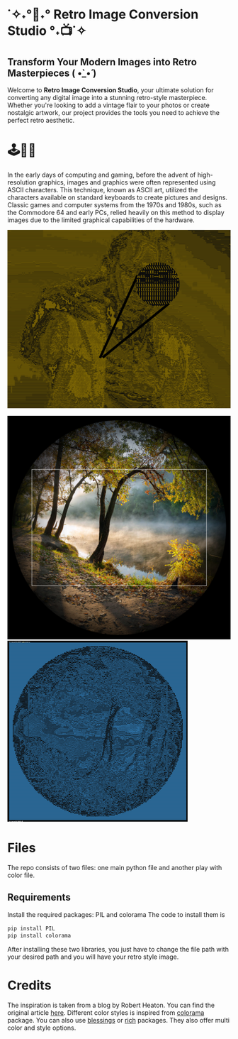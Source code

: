 # ˙✧˖°📼˖° Retro Image Conversion Studio °˖📺˙✧

## Transform Your Modern Images into Retro Masterpieces ( •̀_•́ )

Welcome to **Retro Image Conversion Studio**, your ultimate solution for converting any digital image into a stunning retro-style masterpiece. Whether you're looking to add a vintage flair to your photos or create nostalgic artwork, our project provides the tools you need to achieve the perfect retro aesthetic.

# 🕹️👾📼
In the early days of computing and gaming, before the advent of high-resolution graphics, images and graphics were often represented using ASCII characters. This technique, known as ASCII art, utilized the characters available on standard keyboards to create pictures and designs. Classic games and computer systems from the 1970s and 1980s, such as the Commodore 64 and early PCs, relied heavily on this method to display images due to the limited graphical capabilities of the hardware.

![](https://github.com/ArnavAgarwal-Mr-AR/Retro-Image-Conversion-Studio/blob/main/Images/image1.png)

![Image 1](https://github.com/ArnavAgarwal-Mr-AR/Retro-Image-Conversion-Studio/blob/main/Images/test8890.jpg) ![Converted Image 1](https://github.com/ArnavAgarwal-Mr-AR/Retro-Image-Conversion-Studio/blob/main/Images/gen1.png)


# Files
The repo consists of two files: one main python file and another play with color file. 


## Requirements 
Install the required packages: PIL and colorama
The code to install them is 
```python
pip install PIL
pip install colorama
```
After installing these two libraries, you just have to change the file path with your desired path and you will have your retro style image.

# Credits
The inspiration is taken from a blog by Robert Heaton.
You can find the original article [here](https://robertheaton.com/2018/06/12/programming-projects-for-advanced-beginners-ascii-art/).
Different color styles is inspired from [colorama](https://pypi.org/project/colorama/) package. You can also use [blessings](https://pypi.org/project/blessings/) or [rich](https://pypi.org/project/rich/) packages. They also offer multi color and style options.
